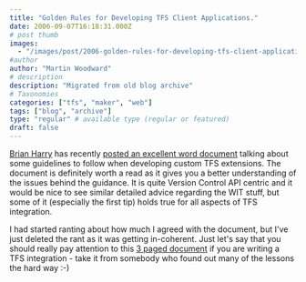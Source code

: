 ```yaml
---
title: "Golden Rules for Developing TFS Client Applications."
date: 2006-09-07T16:18:31.000Z
# post thumb
images:
  - "/images/post/2006-golden-rules-for-developing-tfs-client-applications.jpg"
#author
author: "Martin Woodward"
# description
description: "Migrated from old blog archive"
# Taxonomies
categories: ["tfs", "maker", "web"]
tags: ["blog", "archive"]
type: "regular" # available type (regular or featured)
draft: false
---
```


[Brian Harry](http://blogs.msdn.com/bharry/) has recently [posted an excellent word document](http://blogs.msdn.com/bharry/archive/2006/09/07/744340.aspx) talking about some guidelines to follow when developing custom TFS extensions. The document is definitely worth a read as it gives you a better understanding of the issues behind the guidance. It is quite Version Control API centric and it would be nice to see similar detailed advice regarding the WIT stuff, but some of it (especially the first tip) holds true for all aspects of TFS integration.

I had started ranting about how much I agreed with the document, but I've just deleted the rant as it was getting in-coherent. Just let's say that you should really pay attention to this [3 paged document](http://blogs.msdn.com/bharry/attachment/744340.ashx) if you are writing a TFS integration - take it from somebody who found out many of the lessons the hard way :-)
